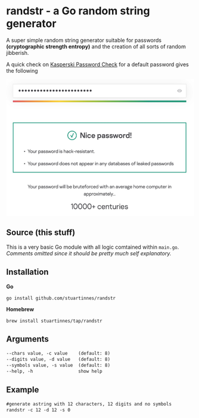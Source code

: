 # randstr - a Go random string generator 

A super simple random string generator suitable for passwords **(cryptographic strength entropy)** and the creation of all sorts of random jibberish. 

A quick check on [Kasperski Password Check](https:/password.kaspersky.com/) for a default password gives the following

![password check result!](/etc/password_check.jpeg "wow")

## Source (this stuff) 

This is a very basic Go module with all logic comtained within `main.go`. _Comments omitted since it should be pretty much self explanatory._ 

## Installation

**Go** 

```shell 
go install github.com/stuartinnes/randstr
```

**Homebrew**

```shell 
brew install stuartinnes/tap/randstr
```

## Arguments

```shell 
--chars value, -c value    (default: 8)
--digits value, -d value   (default: 8)
--symbols value, -s value  (default: 8)
--help, -h                 show help
```

## Example 

```shell 
#generate astring with 12 characters, 12 digits and no symbols
randstr -c 12 -d 12 -s 0
```
